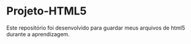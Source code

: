 # Projeto-HTML5
Este repositório foi desenvolvido para guardar meus arquivos de html5 durante a aprendizagem.
